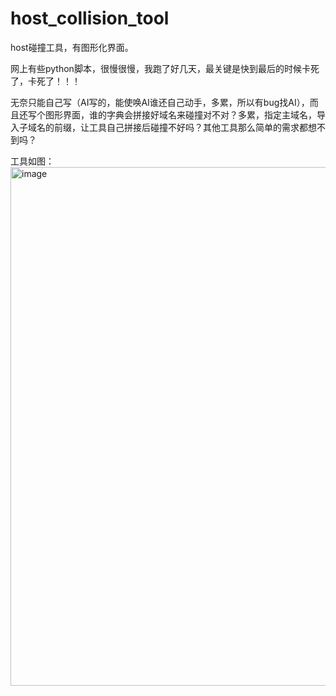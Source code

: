 # host_collision_tool
host碰撞工具，有图形化界面。

网上有些python脚本，很慢很慢，我跑了好几天，最关键是快到最后的时候卡死了，卡死了！！！

无奈只能自己写（AI写的，能使唤AI谁还自己动手，多累，所以有bug找AI），而且还写个图形界面，谁的字典会拼接好域名来碰撞对不对？多累，指定主域名，导入子域名的前缀，让工具自己拼接后碰撞不好吗？其他工具那么简单的需求都想不到吗？

工具如图：
<img width="1488" height="830" alt="image" src="https://github.com/user-attachments/assets/7231a557-d937-4ff5-9864-1fb5e3a8f974" />
